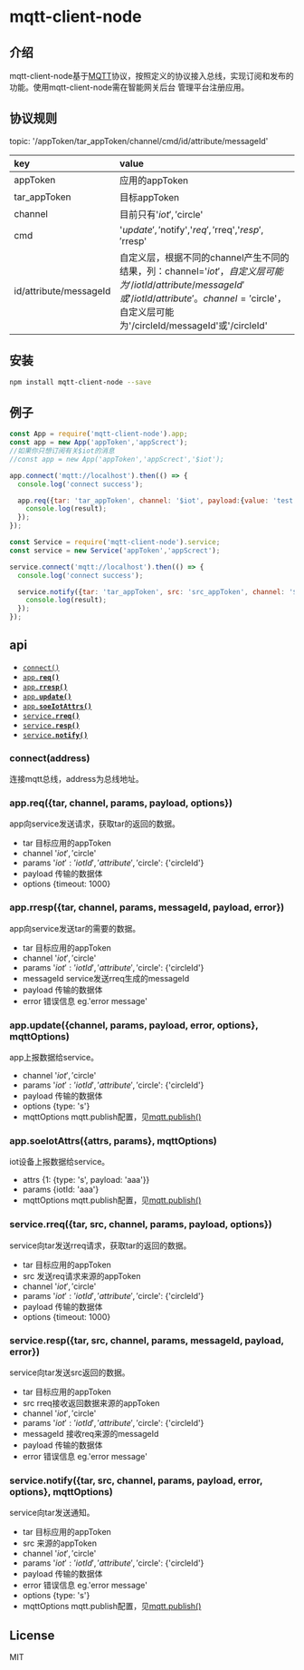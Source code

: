 # mqtt-client-node

## 介绍
mqtt-client-node基于[MQTT](http://mqtt.org/)协议，按照定义的协议接入总线，实现订阅和发布的功能。使用mqtt-client-node需在智能网关后台
管理平台注册应用。

## 协议规则
topic: '/appToken/tar_appToken/channel/cmd/id/attribute/messageId'

| key        | value           |
| :------------- |:-------------|
| appToken | 应用的appToken |
| tar_appToken | 目标appToken |
| channel | 目前只有'$iot','$circle' |
| cmd | '$update','$notify','$req','$rreq','$resp','$rresp' |
| id/attribute/messageId | 自定义层，根据不同的channel产生不同的结果，列：channel='$iot'，自定义层可能为'/iotId/attribute/messageId'或'/iotId/attribute'。channel='$circle'，自定义层可能为'/circleId/messageId'或'/circleId' |

## 安装

```sh
npm install mqtt-client-node --save
```

## 例子
```javascript
const App = require('mqtt-client-node').app;
const app = new App('appToken','appScrect');
//如果你只想订阅有关$iot的消息
//const app = new App('appToken','appScrect','$iot');

app.connect('mqtt://localhost').then(() => {
  console.log('connect success');

  app.req({tar: 'tar_appToken', channel: '$iot', payload:{value: 'test'}}).then((result) => {
    console.log(result);
  });
});

const Service = require('mqtt-client-node').service;
const service = new Service('appToken','appScrect');

service.connect('mqtt://localhost').then(() => {
  console.log('connect success');

  service.notify({tar: 'tar_appToken', src: 'src_appToken', channel: '$iot', payload:{value: 'test'}}).then((result) => {
    console.log(result);
  });
});
```

## api
* <a href="#connect"><code>connect()</code></a>
* <a href="#req"><code>app.<b>req()</b></code></a>
* <a href="#rresp"><code>app.<b>rresp()</b></code></a>
* <a href="#update"><code>app.<b>update()</b></code></a>
* <a href="#soeIotAttrs"><code>app.<b>soeIotAttrs()</b></code></a>
* <a href="#rreq"><code>service.<b>rreq()</b></code></a>
* <a href="#resp"><code>service.<b>resp()</b></code></a>
* <a href="#notify"><code>service.<b>notify()</b></code></a>

<a name="connect"></a>
### connect(address)
连接mqtt总线，address为总线地址。

<a name="req"></a>
### app.req({tar, channel, params, payload, options})
app向service发送请求，获取tar的返回的数据。
* tar 目标应用的appToken
* channel '$iot','$circle'
* params '$iot': {'iotId','attribute'}, '$circle': {'circleId'}
* payload 传输的数据体
* options {timeout: 1000}

<a name="rresp"></a>
### app.rresp({tar, channel, params, messageId, payload, error})
app向service发送tar的需要的数据。
* tar 目标应用的appToken
* channel '$iot','$circle'
* params '$iot': {'iotId','attribute'}, '$circle': {'circleId'}
* messageId service发送rreq生成的messageId
* payload 传输的数据体
* error 错误信息 eg.'error message'

<a name="update"></a>
### app.update({channel, params, payload, error, options}, mqttOptions)
app上报数据给service。
* channel '$iot','$circle'
* params '$iot': {'iotId','attribute'}, '$circle': {'circleId'}
* payload 传输的数据体
* options {type: 's'}
* mqttOptions mqtt.publish配置，见[mqtt.publish()](https://github.com/mqttjs/MQTT.js#publish)

<a name="soeIotAttrs"></a>
### app.soeIotAttrs({attrs, params}, mqttOptions)
iot设备上报数据给service。
* attrs {1: {type: 's', payload: 'aaa'}}
* params {iotId: 'aaa'}
* mqttOptions mqtt.publish配置，见[mqtt.publish()](https://github.com/mqttjs/MQTT.js#publish)

<a name="rreq"></a>
### service.rreq({tar, src, channel, params, payload, options})
service向tar发送rreq请求，获取tar的返回的数据。
* tar 目标应用的appToken
* src 发送req请求来源的appToken
* channel '$iot','$circle'
* params '$iot': {'iotId','attribute'}, '$circle': {'circleId'}
* payload 传输的数据体
* options {timeout: 1000}

<a name="resp"></a>
### service.resp({tar, src, channel, params, messageId, payload, error})
service向tar发送src返回的数据。
* tar 目标应用的appToken
* src rreq接收返回数据来源的appToken
* channel '$iot','$circle'
* params '$iot': {'iotId','attribute'}, '$circle': {'circleId'}
* messageId 接收req来源的messageId
* payload 传输的数据体
* error 错误信息 eg.'error message'

<a name="notify"></a>
### service.notify({tar, src, channel, params, payload, error, options}, mqttOptions)
service向tar发送通知。
* tar 目标应用的appToken
* src 来源的appToken
* channel '$iot','$circle'
* params '$iot': {'iotId','attribute'}, '$circle': {'circleId'}
* payload 传输的数据体
* error 错误信息 eg.'error message'
* options {type: 's'}
* mqttOptions mqtt.publish配置，见[mqtt.publish()](https://github.com/mqttjs/MQTT.js#publish)

## License
MIT
